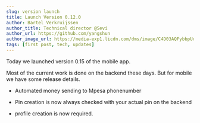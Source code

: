 ```yaml
---
slug: version launch
title: Launch Version 0.12.0 
author: Bartel Verkruijssen
author_title: Technical director @Sevi
author_url: https://github.com/yangshun
author_image_url: https://media-exp1.licdn.com/dms/image/C4D03AQFybbpUoGK-VA/profile-displayphoto-shrink_400_400/0/1517451588231?e=1641427200&v=beta&t=pDzim8O4w-gh_lRFBVevqaXW6gGXOkUXqY0o-JDXtSI
tags: [first post, tech, updates]
---
```


Today we launched version 0.15 of the mobile app. 


Most of the current work is done on the backend these days. But for mobile we have some release details.


- Automated money sending to Mpesa phonenumber

- Pin creation is now always checked with your actual pin on the backend
  
- profile creation is now required.
